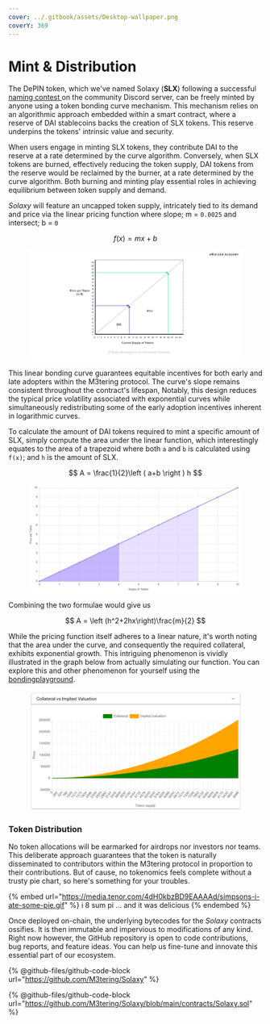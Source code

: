 ```yaml
---
cover: ../.gitbook/assets/Desktop-wallpaper.png
coverY: 369
---
```


# Mint & Distribution

The DePIN token, which we've named Solaxy (**SLX**) following a successful [naming contest](https://discord.com/channels/1128564139472736296/1135547222956720188)[ ](https://discord.com/channels/1128564139472736296/1135547222956720188)on the community Discord server, can be freely minted by anyone using a token bonding curve mechanism. This mechanism relies on an algorithmic approach embedded within a smart contract, where a reserve of DAI stablecoins backs the creation of SLX tokens. This reserve underpins the tokens' intrinsic value and security.

When users engage in minting SLX tokens, they contribute DAI to the reserve at a rate determined by the curve algorithm. Conversely, when SLX tokens are burned, effectively reducing the token supply, DAI tokens from the reserve would be reclaimed by the burner, at a rate determined by the curve algorithm. Both burning and minting play essential roles in achieving equilibrium between token supply and demand.

_Solaxy_ will feature an uncapped token supply, intricately tied to its demand and price via the linear pricing function where slope; m = `0.0025` and intersect; b = `0`

$$
f(x) = mx + b
$$

<figure><img src="../.gitbook/assets/image.png" alt=""><figcaption></figcaption></figure>

This linear bonding curve guarantees equitable incentives for both early and late adopters within the M3tering protocol. The curve's slope remains consistent throughout the contract's lifespan, Notably, this design reduces the typical price volatility associated with exponential curves while simultaneously redistributing some of the early adoption incentives inherent in logarithmic curves.&#x20;

To calculate the amount of DAI tokens required to mint a specific amount of SLX, simply compute the area under the linear function, which interestingly equates to the area of a trapezoid where both `a` and `b` is calculated using `f(x)`; and `h` is the amount of SLX.&#x20;

$$
A = \frac{1}{2}\left ( a+b \right ) h
$$

<figure><img src="../.gitbook/assets/image (1).png" alt=""><figcaption></figcaption></figure>

Combining the two formulae would give us&#x20;

$$
A = \left (h^2+2hx\right)\frac{m}{2}
$$

While the pricing function itself adheres to a linear nature, it's worth noting that the area under the curve, and consequently the required collateral, exhibits exponential growth. This intriguing phenomenon is vividly illustrated in the graph below from actually simulating our function. You can explore this and other phenomenon for yourself using the [bondingplayground](https://bondingplayground.netlify.app/).

<figure><img src="../.gitbook/assets/image (2).png" alt=""><figcaption></figcaption></figure>

### Token Distribution

No token allocations will be earmarked for airdrops nor investors nor teams. This deliberate approach guarantees that the token is naturally disseminated to contributors within the M3tering protocol in proportion to their contributions. But of cause, no tokenomics feels complete without a trusty pie chart, so here's something for your troubles.

{% embed url="https://media.tenor.com/4dH0kbzBD9EAAAAd/simpsons-i-ate-some-pie.gif" %}
i 8 sum pi ... and it was delicious
{% endembed %}

Once deployed on-chain, the underlying bytecodes for the _Solaxy_ contracts ossifies. It is then immutable and impervious to modifications of any kind. Right now however, the GitHub repository is open to code contributions, bug reports, and feature ideas. You can help us fine-tune and innovate this essential part of our ecosystem.

{% @github-files/github-code-block url="https://github.com/M3tering/Solaxy" %}

{% @github-files/github-code-block url="https://github.com/M3tering/Solaxy/blob/main/contracts/Solaxy.sol" %}
